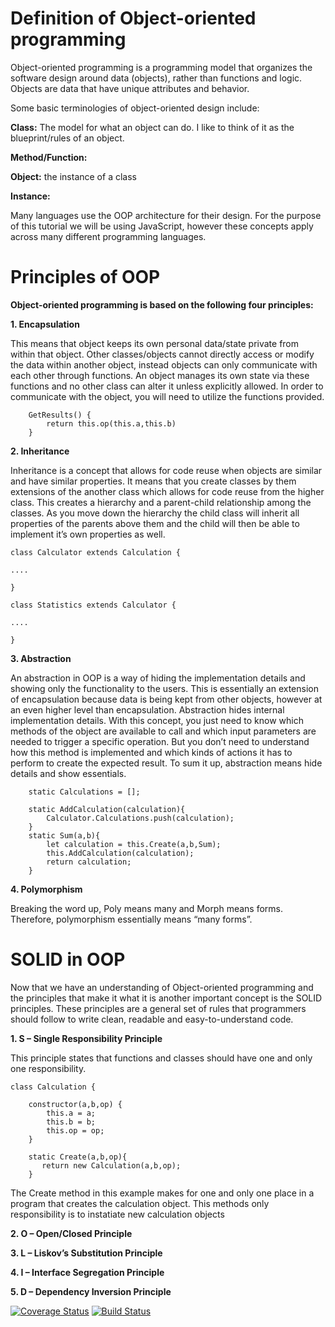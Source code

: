 # Definition of Object-oriented programming

Object-oriented programming is a programming model that organizes the software design around data (objects), rather than functions and logic. Objects are data that have unique attributes and behavior.

Some basic terminologies of object-oriented design include:

**Class:** The model for what an object can do. I like to think of it as the blueprint/rules of an object.

**Method/Function:** 

**Object:** the instance of a class

**Instance:**

Many languages use the OOP architecture for their design. For the purpose of this tutorial we will be using JavaScript, however these concepts apply across many different programming languages.

# Principles of OOP

**Object-oriented programming is based on the following four principles:**

**1. Encapsulation**

This means that object keeps its own personal data/state private from within that object. Other classes/objects cannot directly access or modify the data within another object, instead objects can only communicate with each other through functions. An object manages its own state via these functions and no other class can alter it unless explicitly allowed. In order to communicate with the object, you will need to utilize the functions provided.

````
    GetResults() {
        return this.op(this.a,this.b)
    }

````

 

**2. Inheritance**

Inheritance is a concept that allows for code reuse when objects are similar and have similar properties. It means that you create classes by them extensions of the another class which allows for code reuse from the higher class. This creates a hierarchy and a parent-child relationship among the classes. As you move down the hierarchy the child class will inherit all properties of the parents above them and the child will then be able to implement it’s own properties as well. 

````
class Calculator extends Calculation {

....

}

class Statistics extends Calculator {

....

}

````


**3. Abstraction**

An abstraction in OOP is a way of hiding the implementation details and showing only the functionality to the users. This is essentially an extension of encapsulation because data is being kept from other objects, however at an even higher level than encapsulation. Abstraction hides internal implementation details. With this concept, you just need to know which methods of the object are available to call and which input parameters are needed to trigger a specific operation. But you don’t need to understand how this method is implemented and which kinds of actions it has to perform to create the expected result. To sum it up, abstraction means hide details and show essentials.

````
    static Calculations = [];

    static AddCalculation(calculation){
        Calculator.Calculations.push(calculation);
    }
    static Sum(a,b){
        let calculation = this.Create(a,b,Sum);
        this.AddCalculation(calculation);
        return calculation;
    }

````

**4. Polymorphism**

Breaking the word up, Poly means many and Morph means forms. Therefore, polymorphism essentially means “many forms”.


# SOLID in OOP

Now that we have an understanding of Object-oriented programming and the principles that make it what it is another important concept is the SOLID principles. These principles are a general set of rules that programmers should follow to write clean, readable and easy-to-understand code. 


**1. S – Single Responsibility Principle**

This principle states that functions and classes should have one and only one responsibility. 
````
class Calculation {

    constructor(a,b,op) {
        this.a = a;
        this.b = b;
        this.op = op;
    }

    static Create(a,b,op){
       return new Calculation(a,b,op);
    }
````

The Create method in this example makes for one and only one place in a program that creates the calculation object. This methods only responsibility is to instatiate new calculation objects

**2. O – Open/Closed Principle**

**3. L – Liskov’s Substitution Principle**

**4. I – Interface Segregation Principle**

**5. D – Dependency Inversion Principle** 


[![Coverage Status](https://coveralls.io/repos/github/tas56/is219calculator/badge.svg?branch=master)](https://coveralls.io/github/tas56/is219calculator?branch=master)
[![Build Status](https://travis-ci.org/tas56/is219calculator.svg?branch=master)](https://travis-ci.org/tas56/is219calculator)

